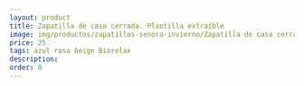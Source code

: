 ```yaml
---
layout: product
title: Zapatilla de casa cerrada. Plantilla extraíble 
image: img/productos/zapatillas-senora-invierno/Zapatilla de casa cerrada. Plantilla extraíble =25=azul rosa beige Biorelax.webp
price: 25
tags: azul rosa beige Biorelax
description: 
order: 0
---
```

